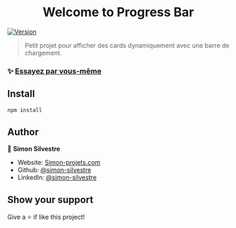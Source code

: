 <h1 align="center">Welcome to  Progress Bar</h1>
<p>
  <a href="https://www.npmjs.com/package/weather-app" target="_blank">
    <img alt="Version" src="https://img.shields.io/npm/v/weather-app.svg">
  </a>
</p>

> Petit projet pour afficher des cards dynamiquement avec une barre de chargement.

### ✨ [Essayez par vous-même](http://progress-bar.simon-projets.com)

## Install

```sh
npm install
```

## Author

👤 **Simon Silvestre**

* Website: [Simon-projets.com](https://simon-projets.com)
* Github: [@simon-silvestre](https://github.com/simon-silvestre)
* LinkedIn: [@simon-silvestre](https://linkedin.com/in/simon-silvestre)

## Show your support

Give a ⭐️ if like this project!

